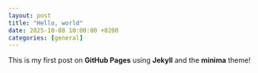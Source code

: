 ```yaml
---
layout: post
title: "Hello, world"
date: 2025-10-08 10:00:00 +0200
categories: [general]
---
```


This is my first post on **GitHub Pages** using **Jekyll** and the **minima** theme!
